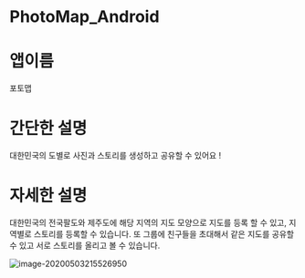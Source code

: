 # PhotoMap_Android

# 앱이름

포토맵

# 간단한 설명

대한민국의 도별로 사진과 스토리를 생성하고 공유할 수 있어요 !

# 자세한 설명

대한민국의 전국팔도와 제주도에 해당 지역의 지도 모양으로 지도를 등록 할 수 있고, 지역별로 스토리를 등록할 수 있습니다. 또 그룹에 친구들을 초대해서 같은 지도를 공유할 수 있고 서로 스토리를 올리고 볼 수 있습니다.



![image-20200503215526950](../../../AppData/Roaming/Typora/typora-user-images/image-20200503215526950.png)